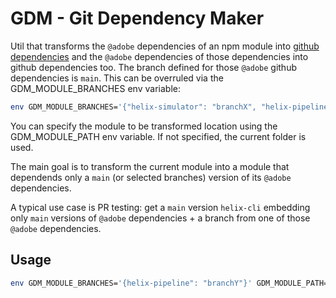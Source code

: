 # GDM - Git Dependency Maker

Util that transforms the `@adobe` dependencies of an npm module into [github dependencies](https://docs.npmjs.com/files/package.json#git-urls-as-dependencies) and the `@adobe` dependencies of those dependencies into github dependencies too.
The branch defined for those `@adobe` github dependencies is `main`. This can be overruled via the GDM_MODULE_BRANCHES env variable:

```bash
env GDM_MODULE_BRANCHES='{"helix-simulator": "branchX", "helix-pipeline": "branchY"}'
```

You can specify the module to be transformed location using the GDM_MODULE_PATH env variable. If not specified, the current folder is used.

The main goal is to transform the current module into a module that dependends only a `main` (or selected branches) version of its `@adobe` dependencies.

A typical use case is PR testing: get a `main` version `helix-cli` embedding only `main` versions of `@adobe` dependencies + a branch from one of those `@adobe` dependencies.

## Usage

```bash
env GDM_MODULE_BRANCHES='{helix-pipeline": "branchY"}' GDM_MODULE_PATH='/Users/auser/workspace/helix-cli' node index.js
```
